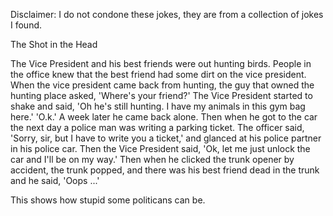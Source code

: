 Disclaimer: I do not condone these jokes, they are from a collection of jokes I found.

The Shot in the Head

The Vice President and his best friends were out hunting 
birds. People in the office knew that the best friend had 
some dirt on the vice president. When the vice president 
came back from hunting, the guy that owned the hunting place asked, 'Where's your friend?' The Vice President started to shake and said, 'Oh he's still hunting. I have my animals in this gym bag here.' 'O.k.' 
A week later he came back alone. Then when he got to the car the next day a police man was writing a parking ticket. The officer said, 'Sorry, sir, but I have to write you a ticket,' and glanced at his police partner in his police car. Then the Vice President said, 'Ok, let me just unlock the car and I'll be on my way.' Then when he clicked the trunk opener by accident, the trunk popped, and there was his best friend dead in the trunk and he said, 'Oops ...'

This shows how stupid some politicans can be.

